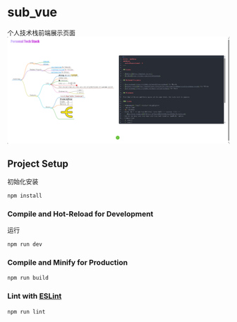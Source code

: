 # sub_vue

个人技术栈前端展示页面
![demo](image.png)
## Project Setup
初始化安装
```sh
npm install
```

### Compile and Hot-Reload for Development
运行
```sh
npm run dev
```

### Compile and Minify for Production

```sh
npm run build
```

### Lint with [ESLint](https://eslint.org/)

```sh
npm run lint
```
